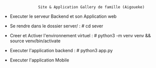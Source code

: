                     Site & Application Gallery de famille (Aigoueke)


* Executer le serveur Backend et son Application web

- Se rendre dans le dossier server/ : # cd sever 

- Creer et Activer l'environnement virtuel : # python3 -m venv venv && source venv/bin/activate

- Executer l'application backend : # python3 app.py


* Executer l'application Mobile